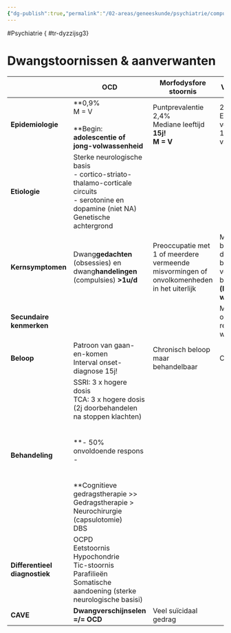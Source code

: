 ```yaml
---
{"dg-publish":true,"permalink":"/02-areas/geneeskunde/psychiatrie/compulsive-disorders/","noteIcon":"","created":"2024-11-24T10:55:28.480+01:00","updated":"2024-12-31T16:51:46.504+01:00"}
---
```


#Psychiatrie
{ #tr-dyzzijsg3}


# Dwangstoornissen & aanverwanten
|                               | **OCD**                                                                                                                                                                                                                                                           | **Morfodysfore stoornis**                                                                 | **Verzamelstoornis**                                                                                       | **Trichotillomania**                                 | **Excoriatiestoornis**                |
| ----------------------------- | ----------------------------------------------------------------------------------------------------------------------------------------------------------------------------------------------------------------------------------------------------------------- | ----------------------------------------------------------------------------------------- | ---------------------------------------------------------------------------------------------------------- | ---------------------------------------------------- | ------------------------------------- |
| **Epidemiologie**             | **0,9%  <br>M = V  <br>  <br>**Begin: **adolescentie of jong-volwassenheid**                                                                                                                                                                                      | Puntprevalentie 2,4%  <br>Mediane leeftijd  <br>**15j!  <br>M = V  <br>**                 | 2 - 6%  <br>Eerste verschijnselen 11-15j → hinderend vanaf 25j                                             |                                                      |                                       |
| **Etiologie**                 | Sterke neurologische basis  <br>- cortico-striato-thalamo-corticale circuits  <br>- serotonine en dopamine (niet NA)  <br>Genetische achtergrond                                                                                                                  |                                                                                           |                                                                                                            |                                                      |                                       |
| **Kernsymptomen**             | Dwang**gedachten** (obsessies) en dwang**handelingen** (compulsies) **>1u/d**                                                                                                                                                                                     | Preoccupatie met 1 of meerdere vermeende misvormingen of onvolkomenheden in het uiterlijk | Moeite om bezittingen weg te doen & sterke behoefte om voorwerpen te bewaren **(lijdensdruk bij wegdoen)** | Recidiverend uittrekken van eigen haar → haarverlies | Recidiverend huidpulken → huidlaesies |
| **Secundaire kenmerken**      |                                                                                                                                                                                                                                                                   |                                                                                           | Met goed tot ontbrekend realiteitsbesef / waanovertuigingen                                                |                                                      |                                       |
| **Beloop**                    | Patroon van gaan-en-komen  <br>Interval onset-diagnose 15j!                                                                                                                                                                                                       | Chronisch beloop maar behandelbaar                                                        | Chronisch                                                                                                  |                                                      |                                       |
| **Behandeling**               | SSRI: 3 x hogere dosis  <br>TCA: 3 x hogere dosis  <br>(2j doorbehandelen na stoppen klachten)  <br>  <br>  <br>**- 50% onvoldoende respons -  <br>  <br>  <br>**Cognitieve gedragstherapie >>  <br>Gedragstherapie >  <br>Neurochirurgie (capsulotomie)  <br>DBS |                                                                                           |                                                                                                            |                                                      |                                       |
| **Differentieel diagnostiek** | OCPD  <br>Eetstoornis  <br>Hypochondrie  <br>Tic-stoornis  <br>Parafilieën  <br>Somatische aandoening (sterke neurologische basisi)                                                                                                                               |                                                                                           |                                                                                                            |                                                      |                                       |
| **CAVE**                      | **Dwangverschijnselen =/= OCD**                                                                                                                                                                                                                                   | Veel suïcidaal gedrag                                                                     |                                                                                                            |                                                      |                                       |
